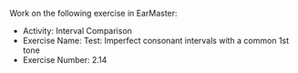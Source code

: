 Work on the following exercise in EarMaster:
- Activity: Interval Comparison
- Exercise Name: Test: Imperfect consonant intervals with a common 1st tone
- Exercise Number: 2.14
